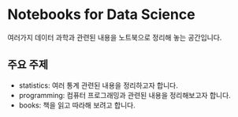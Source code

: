 # Notebooks for Data Science

여러가지 데이터 과학과 관련된 내용을 노트북으로 정리해 놓는 공간입니다.

## 주요 주제

* statistics: 여러 통계 관련된 내용을 정리하고자 합니다.
* programming: 컴퓨터 프로그래밍과 관련된 내용을 정리해보고자 합니다.
* books: 책을 읽고 따라해 보려고 합니다.